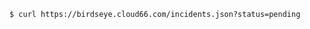 <!-- usedin: [ _includes/_inlines/unknown/General/cloud66-birdseye] - layout:code post: cloud66-birdseye_filtering-by-status -->

```
$ curl https://birdseye.cloud66.com/incidents.json?status=pending
```
